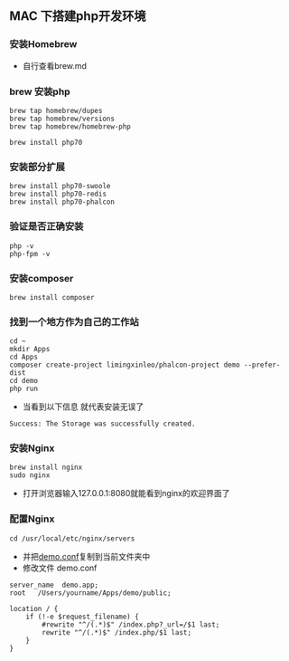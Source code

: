 ## MAC 下搭建php开发环境

### 安装Homebrew
* 自行查看brew.md

### brew 安装php
~~~
brew tap homebrew/dupes  
brew tap homebrew/versions  
brew tap homebrew/homebrew-php  

brew install php70
~~~

### 安装部分扩展
~~~
brew install php70-swoole
brew install php70-redis
brew install php70-phalcon
~~~

### 验证是否正确安装
~~~
php -v
php-fpm -v
~~~

### 安装composer
~~~
brew install composer
~~~

### 找到一个地方作为自己的工作站
~~~
cd ~
mkdir Apps
cd Apps
composer create-project limingxinleo/phalcon-project demo --prefer-dist
cd demo
php run 
~~~
* 当看到以下信息 就代表安装无误了
~~~
Success: The Storage was successfully created. 
~~~

### 安装Nginx
~~~
brew install nginx
sudo nginx
~~~
* 打开浏览器输入127.0.0.1:8080就能看到nginx的欢迎界面了

### 配置Nginx
~~~
cd /usr/local/etc/nginx/servers
~~~
* 并把[demo.conf](http://7xrqhy.com1.z0.glb.clouddn.com/phalcon.conf)复制到当前文件夹中
* 修改文件 demo.conf
~~~
server_name  demo.app;
root   /Users/yourname/Apps/demo/public;

location / {
    if (!-e $request_filename) {
        #rewrite "^/(.*)$" /index.php?_url=/$1 last;
        rewrite "^/(.*)$" /index.php/$1 last;
    }
}
~~~
